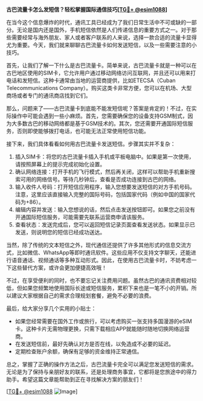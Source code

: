 **古巴流量卡怎么发短信？轻松掌握国际通信技巧[[TG💪+ @esim1088](https://t.me/s/esim1088)]**

在当今这个信息爆炸的时代，通讯工具已经成为了我们日常生活中不可或缺的一部分。无论是国内还是国外，手机短信依然是人们传递信息的重要方式之一。对于那些需要经常与海外朋友、家人或者客户联系的人来说，选择一款合适的流量卡显得尤为重要。今天，我们就来聊聊古巴流量卡如何发送短信，以及一些需要注意的小技巧。

首先，让我们了解一下什么是古巴流量卡。简单来说，古巴流量卡就是一种可以在古巴地区使用的SIM卡，它允许用户通过移动网络访问互联网，并且还可以用来打电话和发短信。这种卡通常由当地的运营商提供，比如ETECSA（Cuban Telecommunications Company）。购买这类卡非常方便，您可以在机场、大型商场或者专门的通讯商店找到它们。

那么，问题来了——古巴流量卡到底能不能发短信呢？答案是肯定的！不过，在实际操作中可能会遇到一些小麻烦。首先，您需要确保您的设备支持GSM制式，因为大多数古巴的移动网络都是基于GSM技术的。其次，您还需要开通国际短信服务，否则即使能够拨打电话，也可能无法正常使用短信功能。

接下来，我们具体看看如何用古巴流量卡发送短信。步骤其实并不复杂：

1. 插入SIM卡：将您的古巴流量卡插入手机或平板电脑中。如果是第一次使用，请按照屏幕上的提示完成初始化设置。
2. 确认网络连接：打开手机的飞行模式，然后再关闭，这样可以帮助手机重新搜索可用的网络信号。等待几秒钟后，查看是否成功连接到古巴的网络。
3. 输入收件人号码：打开短信应用程序，输入您想要发送短信的对方手机号码。注意，这里应该直接输入完整的国际号码，包括国家代码（例如中国的国家代码为+86）。
4. 编辑内容并发送：输入您想说的话，然后点击发送按钮即可。如果您之前没有开通国际短信服务，可能需要先联系运营商申请该服务。
5. 查看状态：发送完成后，您可以返回短信记录页面查看发送状态。如果显示已发送，则说明您的短信已经成功送达。

当然，除了传统的文本短信之外，现代通信还提供了许多其他形式的信息交流方式，比如微信、WhatsApp等即时通讯软件。这些应用不仅支持文字聊天，还能进行语音通话、视频通话等多种互动形式。因此，在使用古巴流量卡时，不妨考虑一下这些替代方案，或许会更加便捷高效哦！

不过，在享受便利的同时，也不要忘记关注费用问题。虽然古巴的通讯资费相对较低，但如果您频繁地使用国际长途或短信服务，累积下来也是一笔不小的开销。所以建议大家根据自己的需求合理规划套餐，避免不必要的浪费。

最后，给大家分享几个实用的小贴士：
- 如果您经常需要在国外工作或旅行，可以考虑购买一张支持多国漫游的eSIM卡。这种卡片无需物理更换，只需下载相应APP就能随时随地切换网络运营商。
- 在发送短信前，最好先确认对方是否在线，以免造成不必要的延迟。
- 定期检查账户余额，确保有足够的资金维持正常通信。

总之，掌握了正确的操作方法之后，古巴流量卡完全可以满足您发送短信的需求。无论是为了保持与亲朋好友的联系，还是处理商务事宜，它都将是您旅途中的得力助手。希望这篇文章能帮助到正在寻找解决方案的朋友们！

[[TG💪+ @esim1088](https://t.me/s/esim1088) ![Image](https://i.postimg.cc/4NQfJmqS/Snipaste-2025-05-13-00-14-12.png)]